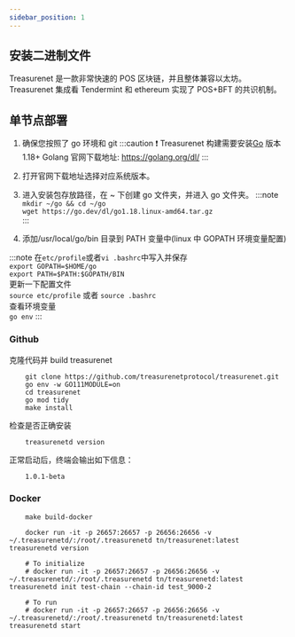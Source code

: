 ```yaml
---
sidebar_position: 1
---
```


## 安装二进制文件

Treasurenet 是一款非常快速的 POS 区块链，并且整体兼容以太坊。Treasurenet 集成看 Tendermint 和 ethereum 实现了 POS+BFT 的共识机制。

## 单节点部署

1. 确保您按照了 go 环境和 git
   :::caution
   ❗️ Treasurenet 构建需要安装[Go](https://golang.org/dl/) 版本 1.18+
   Golang 官网下载地址: https://golang.org/dl/
   :::

2. 打开官网下载地址选择对应系统版本。

3. 进入安装包存放路径，在 ~ 下创建 go 文件夹，并进入 go 文件夹。
   :::note
   `mkdir ~/go && cd ~/go` <br />
   `wget https://go.dev/dl/go1.18.linux-amd64.tar.gz`  
   :::

4. 添加/usr/local/go/bin 目录到 PATH 变量中(linux 中 GOPATH 环境变量配置)

:::note
在`etc/profile`或者`vi .bashrc`中写入并保存 <br />
`export GOPATH=$HOME/go` <br />
`export PATH=$PATH:$GOPATH/BIN` <br />
更新一下配置文件 <br />
`source etc/profile` 或者 `source .bashrc` <br />
查看环境变量 <br />
`go env`
:::

### Github

克隆代码并 build treasurenet

```shell
    git clone https://github.com/treasurenetprotocol/treasurenet.git
    go env -w GO111MODULE=on
    cd treasurenet
    go mod tidy
    make install
```

检查是否正确安装

```shell
    treasurenetd version
```
正常启动后，终端会输出如下信息：
```shell
    1.0.1-beta
```
### Docker

```shell
    make build-docker
```

```shell
    docker run -it -p 26657:26657 -p 26656:26656 -v ~/.treasurenetd/:/root/.treasurenetd tn/treasurenet:latest treasurenetd version

    # To initialize
    # docker run -it -p 26657:26657 -p 26656:26656 -v ~/.treasurenetd/:/root/.treasurenetd tn/treasurenetd:latest treasurenetd init test-chain --chain-id test_9000-2

    # To run
    # docker run -it -p 26657:26657 -p 26656:26656 -v ~/.treasurenetd/:/root/.treasurenetd tn/treasurenetd:latest treasurenetd start

```
